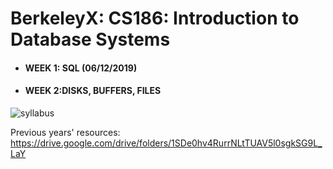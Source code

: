 # BerkeleyX: CS186: Introduction to Database Systems

- #### WEEK 1: SQL (06/12/2019)
- #### WEEK 2:DISKS, BUFFERS, FILES
![syllabus](https://github.com/teenbress/Still_Hungry_Still_Foolish/blob/master/BerkeleyX:%20CS186:%20Database%20Systems/images/CS186%20SYLLABUS.png)

Previous years' resources: 
https://drive.google.com/drive/folders/1SDe0hv4RurrNLtTUAV5l0sgkSG9L_LaY
